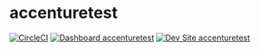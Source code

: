 # accenturetest

[![CircleCI](https://circleci.com/gh/davidneedham/accenturetest.svg?style=shield)](https://circleci.com/gh/davidneedham/accenturetest)
[![Dashboard accenturetest](https://img.shields.io/badge/dashboard-accenturetest-yellow.svg)](https://dashboard.pantheon.io/sites/d7f072b7-54c7-46fc-af21-f82df533a559#dev/code)
[![Dev Site accenturetest](https://img.shields.io/badge/site-accenturetest-blue.svg)](http://dev-accenturetest.pantheonsite.io/)